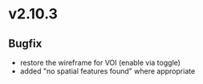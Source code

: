 # v2.10.3

## Bugfix

- restore the wireframe for VOI (enable via toggle)
- added "no spatial features found" where appropriate
